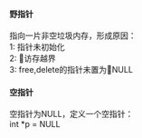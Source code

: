 #### 野指针
指向一片非空垃圾内存，形成原因：  
1: 指针未初始化  
2: 访存越界  
3: free,delete的指针未置为NULL
#### 空指针
空指针为NULL，定义一个空指针：  
int *p = NULL